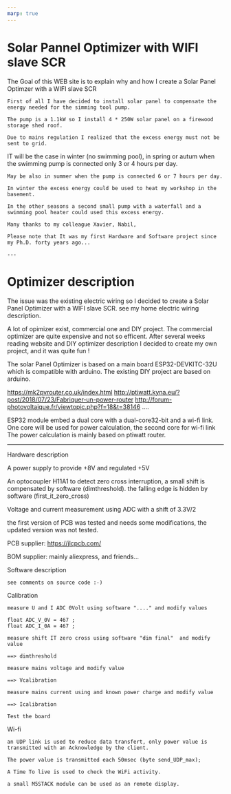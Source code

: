 ```yaml
---
marp: true
---
```


# Solar Pannel Optimizer with WIFI slave SCR

The Goal of this WEB site is to explain why and how I create a Solar Panel Optimzer with a WIFI slave SCR

    First of all I have decided to install solar panel to compensate the energy needed for the simming tool pump.
    
    The pump is a 1.1kW so I install 4 * 250W solar panel on a firewood storage shed roof.

    Due to mains regulation I realized that the excess energy must not be sent to grid. 
    
   IT will be the case in winter (no swimming pool), in spring or autum when the swimming pump is connected only 3 or 4 hours per day.

    May be also in summer when the pump is connected 6 or 7 hours per day.

    In winter the excess energy could be used to heat my workshop in the basement.

    In the other seasons a second small pump with a waterfall and a swimming pool heater could used this excess energy.

    Many thanks to my colleague Xavier, Nabil, 

    Please note that It was my first Hardware and Software project since my Ph.D. forty years ago...
    
    ---
# Optimizer description

The issue was the existing electric wiring so I decided to create a Solar Panel Optimizer with a WIFI slave SCR. see my home electric wiring description.

A lot of opimizer exist, commercial one and DIY project. The commercial optimizer are quite expensive and not so efficent. After several weeks reading website and DIY optimizer description I decided to create my own project, and it was quite fun !

 The solar Panel Optimizer is based on a main board ESP32-DEVKITC-32U which is compatible with arduino. The existing DIY project are based on arduino.

 https://mk2pvrouter.co.uk/index.html
 http://ptiwatt.kyna.eu/?post/2018/07/23/Fabriquer-un-power-router
 http://forum-photovoltaique.fr/viewtopic.php?f=18&t=38146
 ....

 ESP32 module embed a dual core with a dual-core32-bit and a wi-fi link. 
 One core will be used for power calculation, the second core for wi-fi link
 The power calculation is mainly based on ptiwatt router.

---
Hardware description

 A power supply to provide +8V and regulated +5V 

 An optocoupler H11A1 to detect zero cross interruption, a small shift is compensated by software (dimthreshold). the falling edge is hidden by software (first_it_zero_cross)

 Voltage and current measurement using ADC with a shift of 3.3V/2

 the first version of PCB was tested and needs some modifications, the updated version was not tested.
 
 PCB supplier: https://jlcpcb.com/

 BOM supplier: mainly aliexpress, and friends...


Software description

    see comments on source code :-)

Calibration

    measure U and I ADC 0Volt using software "...." and modify values

    float ADC_V_0V = 467 ;
    float ADC_I_0A = 467 ;

    measure shift IT zero cross using software "dim final"  and modify value 

    ==> dimthreshold

    measure mains voltage and modify value

    ==> Vcalibration

    measure mains current using and known power charge and modify value

    ==> Icalibration

    Test the board 
 
Wi-fi

    an UDP link is used to reduce data transfert, only power value is transmitted with an Acknowledge by the client.

    The power value is transmitted each 50msec (byte send_UDP_max); 

    A Time To live is used to check the WiFi activity.

    a small M5STACK module can be used as an remote display.

    


